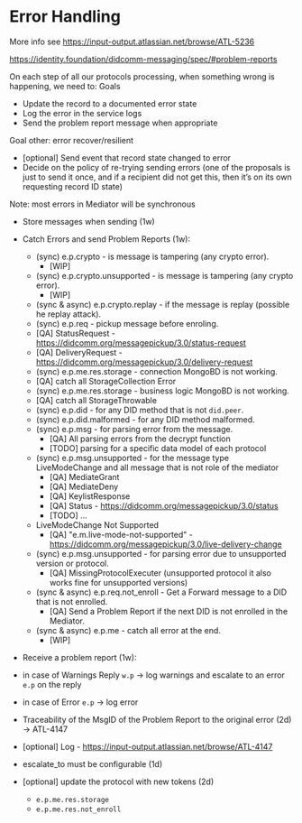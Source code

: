 # Error Handling


More info see https://input-output.atlassian.net/browse/ATL-5236

https://identity.foundation/didcomm-messaging/spec/#problem-reports


On each step of all our protocols processing, when something wrong is happening, we need to:
Goals
- Update the record to a documented error state
- Log the error in the service logs
- Send the problem report message when appropriate

Goal other: error recover/resilient
- [optional] Send event that record state changed to error
- Decide on the policy of re-trying sending errors (one of the proposals is just to send it once, and if a recipient did not get this, then it’s on its own requesting record ID state)



Note: most errors in Mediator will be synchronous

- Store messages when sending (1w)
- Catch Errors and send Problem Reports (1w):
  - (sync) e.p.crypto - is message is tampering (any crypto error).
    - [WIP]
  - (sync) e.p.crypto.unsupported - is message is tampering (any crypto error).
    - [WIP]
  - (sync & async) e.p.crypto.replay - if the message is replay (possible he replay attack).
  - (sync) e.p.req - pickup message before enroling.
  - [QA] StatusRequest - https://didcomm.org/messagepickup/3.0/status-request
  - [QA] DeliveryRequest - https://didcomm.org/messagepickup/3.0/delivery-request
  - (sync) e.p.me.res.storage - connection MongoBD is not working.
  - [QA] catch all StorageCollection Error
  - (sync) e.p.me.res.storage - business logic MongoBD is not working.
  - [QA] catch all StorageThrowable
  - (sync) e.p.did - for any DID method that is not `did.peer`.
  - (sync) e.p.did.malformed - for any DID method malformed.
  - (sync) e.p.msg - for parsing error from the message.
    - [QA] All parsing errors from the decrypt function
    - [TODO] parsing for a specific data model of each protocol
  - (sync) e.p.msg.unsupported - for the message type LiveModeChange and all message that is not role of the mediator
    - [QA] MediateGrant
    - [QA] MediateDeny
    - [QA] KeylistResponse
    - [QA] Status - https://didcomm.org/messagepickup/3.0/status
    - [TODO] ...
  - LiveModeChange Not Supported 
    - [QA] "e.m.live-mode-not-supported" - https://didcomm.org/messagepickup/3.0/live-delivery-change
  - (sync) e.p.msg.unsupported - for parsing error due to unsupported version or protocol.
    - [QA] MissingProtocolExecuter (unsupported protocol it also works fine for unsupported versions)
  - (sync & async) e.p.req.not_enroll - Get a Forward message to a DID that is not enrolled.
    - [QA] Send a Problem Report if the next DID is not enrolled in the Mediator.
  - (sync & async) e.p.me - catch all error at the end.
    - [WIP]
- Receive a problem report (1w):
- in case of Warnings Reply `w.p` -> log warnings and escalate to an error `e.p` on the reply
- in case of Error `e.p` -> log error

- Traceability of the MsgID of the Problem Report to the original error (2d) -> ATL-4147
- [optional] Log - https://input-output.atlassian.net/browse/ATL-4147
- escalate_to must be configurable (1d)
- [optional] update the protocol with new tokens (2d)
  - `e.p.me.res.storage`
  - `e.p.me.res.not_enroll`
